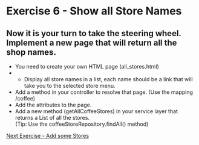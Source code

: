 # Exercise 6 - Show all Store Names
## Now it is your turn to take the steering wheel. Implement a new page that will return all the shop names.

* You need to create your own HTML page (all_stores.html) 
* * Display all store names in a list, each name should be a link that will take you to the selected store menu.
* Add a method in your controller to resolve that page. (Use the mapping /coffee)
* Add the attributes to the page.
* Add a new method (getAllCoffeeStores) in your service layer that returns a List of all the stores.  
(Tip: Use the coffeeStoreRepository.findAll() method)

[Next Exercise - Add some Stores](../documents/exercise7.md)